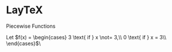 # LayTeX

Piecewise Functions

Let $f(x) =
		\begin{cases}
				3 \text{ if } x \not= 3,\\
				0 \text{ if } x = 3\\
		\end{cases}$\\
